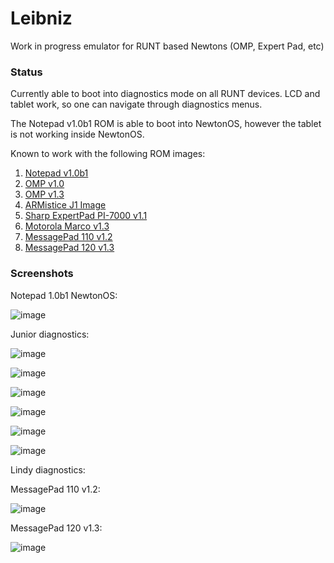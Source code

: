 # Leibniz
Work in progress emulator for RUNT based Newtons (OMP, Expert Pad, etc)

### Status

Currently able to boot into diagnostics mode on all RUNT devices. LCD and tablet work, so one can navigate through diagnostics menus. 

The Notepad v1.0b1 ROM is able to boot into NewtonOS, however the tablet is not working inside NewtonOS.

Known to work with the following ROM images:

1. [Notepad v1.0b1](http://www.unna.org/incoming/notepad-1.0b1.rom.gz)
2. [OMP v1.0](http://www.unna.org/incoming/MessagePad%20100%20v1.00.rom)
3. [OMP v1.3](http://www.unna.org/incoming/omp-1.3-414059.rom.gz)
4. [ARMistice J1 Image](http://www.unna.org/incoming/Newt%20J1Armistice%20image.zip)
5. [Sharp ExpertPad PI-7000 v1.1](http://www.unna.org/incoming/Sharp%20ExpertPad%20PI-7000%20v1.10.rom)
6. [Motorola Marco v1.3](http://www.unna.org/incoming/Motorola%20Marco%20v1.3%20(444347).rom)
7. [MessagePad 110 v1.2](http://www.unna.org/incoming/MessagePad%20110%20v1.2.rom)
8. [MessagePad 120 v1.3](http://www.unna.org/incoming/MessagePad%20120%20v1.3%20(444217).rom)

### Screenshots

Notepad 1.0b1 NewtonOS:

![image](http://i.imgur.com/H4TvlJB.png)

Junior diagnostics:

![image](http://i.imgur.com/95b1EFp.png)

![image](http://i.imgur.com/vINdo33.png)

![image](http://i.imgur.com/xXz552l.png)

![image](http://i.imgur.com/J4q1ru9.png)

![image](http://i.imgur.com/93sCQXF.png)

![image](http://i.imgur.com/n01XpZp.png)

Lindy diagnostics:

MessagePad 110 v1.2:

![image](http://i.imgur.com/wlYEm8U.png)

MessagePad 120 v1.3:

![image](http://i.imgur.com/phUfF1w.png)
